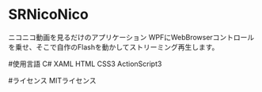 # SRNicoNico
ニコニコ動画を見るだけのアプリケーション
WPFにWebBrowserコントロールを乗せ、そこで自作のFlashを動かしてストリーミング再生します。

#使用言語
C# XAML HTML CSS3 ActionScript3




#ライセンス
MITライセンス
